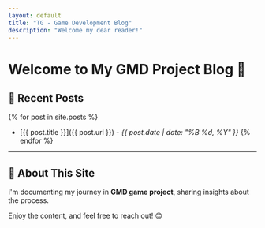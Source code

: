 ```yaml
---
layout: default
title: "TG - Game Development Blog"
description: "Welcome my dear reader!"
---
```



# Welcome to My GMD Project Blog 🚀
<!-- This is a simple Jekyll-powered blog hosted on **GitHub Pages**. -->

## 📌 Recent Posts
{% for post in site.posts %}
- [{{ post.title }}]({{ post.url }}) - *{{ post.date | date: "%B %d, %Y" }}*
  {% endfor %}

---

## 📖 About This Site
I'm documenting my journey in **GMD game project**, sharing insights about the process.

<!--
🌟 **Want to explore?** Check out:
- [Latest Articles](/blog)
- [About Me](/about)
- [Contact](/contact)
-->
Enjoy the content, and feel free to reach out! 😊
